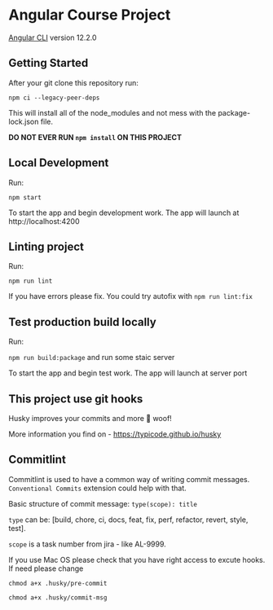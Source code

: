 # Angular Course Project

[Angular CLI](https://github.com/angular/angular-cli) version 12.2.0

## Getting Started

After your git clone this repository run:

`npm ci --legacy-peer-deps`

This will install all of the node_modules and not mess with the package-lock.json file.

**DO NOT EVER RUN `npm install` ON THIS PROJECT**

## Local Development
Run:

`npm start`

To start the app and begin development work. The app will launch at http://localhost:4200

## Linting project

Run:

`npm run lint`

If you have errors please fix. You could try autofix with `npm run lint:fix`

## Test production build locally

Run:

`npm run build:package` and run some staic server

To start the app and begin test work. The app will launch at  server port

## This project use git hooks

Husky improves your commits and more 🐶 woof!

More information you find on - https://typicode.github.io/husky

## Commitlint

Commitlint is used to have a common way of writing commit messages. `Conventional Commits` extension could help with that.

Basic structure of commit message: `type(scope): title`

`type` can be: [build, chore, ci, docs, feat, fix, perf, refactor, revert, style, test].

`scope` is a task number from jira - like AL-9999.

If you use Mac OS please check that you have right access to excute hooks. If need please change

```
chmod a+x .husky/pre-commit
```

```
chmod a+x .husky/commit-msg
```
